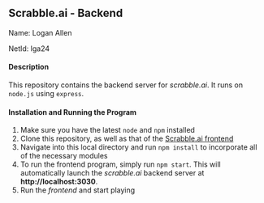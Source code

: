 ## Scrabble.ai - Backend
Name: Logan Allen

NetId: lga24

#### Description
This repository contains the backend server for *scrabble.ai*. It runs on `node.js` using `express`.


#### Installation and Running the Program
1. Make sure you have the latest `node` and `npm` installed
2. Clone this repository, as well as that of the [Scrabble.ai frontend](https://github.com/loganallen/ScrabbleAI)
3. Navigate into this local directory and run `npm install` to incorporate all of the necessary modules
4. To run the frontend program, simply run 	`npm start`. This will automatically launch the *scrabble.ai* backend server at **http://localhost:3030**.
5. Run the *frontend* and start playing